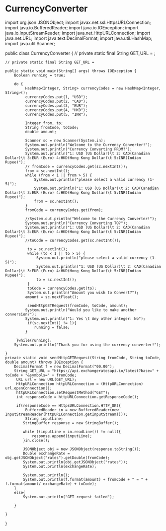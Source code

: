 # CurrencyConverter
import org.json.JSONObject;
import javax.net.ssl.HttpsURLConnection;
import java.io.BufferedReader;
import java.io.IOException;
import java.io.InputStreamReader;
import java.net.HttpURLConnection;
import java.net.URL;
import java.text.DecimalFormat;
import java.util.HashMap;
import java.util.Scanner;

public class CurrencyConverter {
   // private static final String GET_URL = ;

    // private static final String GET_URL =

    public static void main(String[] args) throws IOException {
        Boolean running = true;
        
        do {
             HashMap<Integer, String> currencyCodes = new HashMap<Integer, String>();
             currencyCodes.put(1, "USD");
             currencyCodes.put(2, "CAD");
             currencyCodes.put(3, "EUR");
             currencyCodes.put(4, "HKD");
             currencyCodes.put(5, "INR");

             Integer from, to;
             String fromCode, toCode;
             double amount;

             Scanner sc = new Scanner(System.in);
             System.out.println("Welcome to the Currency Converter!");
             System.out.println("Currency Converting FROM?");
             System.out.println("1: USD (US Dollar)\t 2: CAD(Canadian Dollar)\t 3:EUR (Euro) 4:HKD(Hong Kong Dollar)\t 5:INR(Indian Rupee)");
             // fromCode = currencyCodes.get(sc.nextInt());
             from = sc.nextInt();
             while (from < 1 || from > 5) {
                 System.out.println("please select a valid currency (1-5)");
                 System.out.println("1: USD (US Dollar)\t 2: CAD(Canadian Dollar)\t 3:EUR (Euro) 4:HKD(Hong Kong Dollar)\t 5:INR(Indian Rupee)");
                 from = sc.nextInt();
             }
             fromCode = currencyCodes.get(from);

             //System.out.println("Welcome to the Currency Converter!");
             System.out.println("Currency Converting TO?");
             System.out.println("1: USD (US Dollar)\t 2: CAD(Canadian Dollar)\t 3:EUR (Euro) 4:HKD(Hong Kong Dollar)\t 5:INR(Indian Rupee)");
             //toCode = currencyCodes.get(sc.nextInt());

              to = sc.nextInt();
              while (to < 1 || to > 5) {
                  System.out.println("please select a valid currency (1-5)");
                  System.out.println("1: USD (US Dollar)\t 2: CAD(Canadian Dollar)\t 3:EUR (Euro) 4:HKD(Hong Kong Dollar)\t 5:INR(Indian Rupee)");
                  to = sc.nextInt();
              }
              toCode = currencyCodes.get(to);
              System.out.println("Amount you wish to Convert?");
             amount = sc.nextFloat();

              sendHttpGETRequest(fromCode, toCode, amount);
             System.out.println("Would you like to make another conversion?");
             System.out.println("1: Yes \t Any other integer: No");
              if(sc.nextInt() != 1){
                 running = false;
             }

         }while(running);
        System.out.println("Thank you for using the currency converter!");

    }
    private static void sendHttpGETRequest(String fromCode, String toCode, double amount) throws IOException {
        DecimalFormat f = new DecimalFormat("00.00");
        String GET_URL = "https://api.exchangeratesapi.io/latest?base=" + toCode + "&symbols=" + fromCode;
         URL url = new URL(GET_URL);
         HttpURLConnection httpURLConnection = (HttpURLConnection) url.openConnection();
         httpURLConnection.setRequestMethod("GET");
         int responseCode = httpURLConnection.getResponseCode();

         if(responseCode == HttpsURLConnection.HTTP_OK){
             BufferedReader in = new BufferedReader(new InputStreamReader(httpURLConnection.getInputStream()));
             String inputLine;
            StringBuffer response = new StringBuffer();

            while ((inputLine = in.readLine()) != null){
                response.append(inputLine);
            }in.close();

            JSONObject obj = new JSONObject(response.toString());
            Double exchangeRate = obj.getJSONObject("rates").getDouble(fromCode);
            System.out.println(obj.getJSONObject("rates"));
            System.out.println(exchangeRate);

            System.out.println();
            System.out.println(f.format(amount) + fromCode + " = " + f.format(amount/ exchangeRate) + toCode);
        }
        else{
            System.out.println("GET request failed");

        }

    }

}
